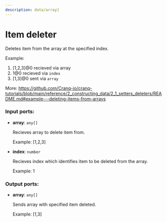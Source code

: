 ```yaml
---
description: data/array]
---
```


# Item deleter

Deletes item from the array at the specified index.

Example: 
1.  [1,2,3]@0 recieved via array 
2. 1@0 recieved via `index` 
3. [1,3]@0 sent via `array`

More:
https://github.com/Cranq-io/cranq-tutorials/blob/main/reference/2_constructing_data/2_1_setters_deleters/README.md#example---deleting-items-from-arrays

### Input ports:

* __array__: `any[]`

    Recieves array to delete item from.
    
    Example:
    [1,2,3]


* __index__: `number`

    Recieves index which identifies item to be deleted from the array.
    
    Example:
    1

### Output ports:

* __array__: `any[]`

    Sends array with specified item deleted.
    
    Example:
    [1,3]

